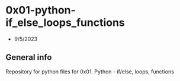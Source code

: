 # 0x01-python-if_else_loops_functions
* 9/5/2023

## General info
Repository for python files for 0x01. Python - if/else, loops, functions
